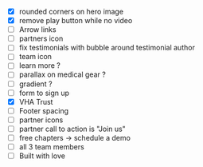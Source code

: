 - [x] rounded corners on hero image
- [x] remove play button while no video
- [ ] Arrow links
- [ ] partners icon
- [ ] fix testimonials with bubble around testimonial author
- [ ] team icon
- [ ] learn more ?
- [ ] parallax on medical gear ?
- [ ] gradient ?
- [ ] form to sign up
- [x] VHA Trust
- [ ] Footer spacing
- [ ] partner icons
- [ ] partner call to action is "Join us"
- [ ] free chapters -> schedule a demo
- [ ] all 3 team members
- [ ] Built with love
